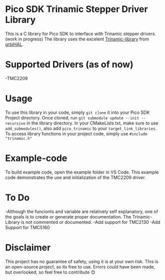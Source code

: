 # Pico SDK Trinamic Stepper Driver Library

This is a C library for Pico SDK to interface with Trinamic stepper drivers. (work in progress)
The library uses the excelent [Trinamic-library](https://github.com/terjeio/Trinamic-library) from [grblHAL](https://github.com/grblHAL).

# Supported Drivers (as of now)

-TMC2209

# Usage

To use this library in your code, simply `git clone` it into your Pico SDK Project directory. Once cloned, run `git submodule update --init --recursive` in the library directory.
In your CMakeLists.txt, make sure to use `add_submodules()`, also add `pico_trinamic` to your `target_link_libraries`. To access library functions in your project code, simply use `#include "trinamic.h"`

# Example-code

To build example code, open the example folder in VS Code. This example code demonstrates the use and initialization of the TMC2209 driver.

# To Do

-Although the funcionts and variable are relatively self explanatory, one of the goals is to create or generate proper documentation. The Trinamic-Library is not commented or documented.
-Add support for TMC2130
-Add Support for TMC5160

# Disclaimer

This project has no guarantee of safety, using it is at your own risk. This is an open-source project, so its free to use. 
Errors could have been made, but overlooked, so feel free to contribute :blush: